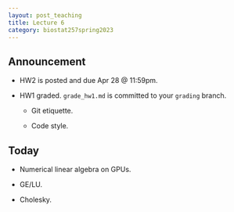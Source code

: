 ```yaml
---
layout: post_teaching
title: Lecture 6
category: biostat257spring2023
---
```


## Announcement

* HW2 is posted and due Apr 28 @ 11:59pm.

* HW1 graded. `grade_hw1.md` is committed to your `grading` branch. 

    * Git etiquette.
    
    * Code style.

## Today

* Numerical linear algebra on GPUs.

* GE/LU.

* Cholesky.

